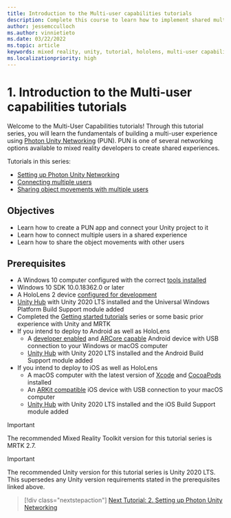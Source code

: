 ```yaml
---
title: Introduction to the Multi-user capabilities tutorials 
description: Complete this course to learn how to implement shared multi-user experiences in a HoloLens 2 application.
author: jessemcculloch
ms.author: vinnietieto
ms.date: 03/22/2022
ms.topic: article
keywords: mixed reality, unity, tutorial, hololens, multi-user capabilities, Photon, MRTK, mixed reality toolkit, UWP
ms.localizationpriority: high
---
```


# 1. Introduction to the Multi-user capabilities tutorials

Welcome to the Multi-User Capabilities tutorials! Through this tutorial series, you will learn the fundamentals of building a multi-user experience using <a href="https://www.photonengine.com/PUN" target="_blank">Photon Unity Networking</a> (PUN). PUN is one of several networking options available to mixed reality developers to create shared experiences.

Tutorials in this series:

* [Setting up Photon Unity Networking](mr-learning-sharing-02.md)
* [Connecting multiple users](mr-learning-sharing-03.md)
* [Sharing object movements with multiple users](mr-learning-sharing-04.md)

## Objectives

* Learn how to create a PUN app and connect your Unity project to it
* Learn how to connect multiple users in a shared experience
* Learn how to share the object movements with other users

## Prerequisites

* A Windows 10 computer configured with the correct [tools installed](../../install-the-tools.md)
* Windows 10 SDK 10.0.18362.0 or later
* A HoloLens 2 device [configured for development](../../advanced-concepts/using-visual-studio.md#enabling-developer-mode)
* <a href="https://unity.com/download" target="_blank">Unity Hub</a> with Unity 2020 LTS installed and the Universal Windows Platform Build Support module added
* Completed the [Getting started tutorials](/training/paths/beginner-hololens-2-tutorials/) series or some basic prior experience with Unity and MRTK
* If you intend to deploy to Android as well as HoloLens
  * A <a href="https://developer.android.com/studio/debug/dev-options" target="_blank">developer enabled</a> and <a href="https://developers.google.com/ar/discover/supported-devices" target="_blank">ARCore capable</a>
 Android device with USB connection to your Windows or macOS computer
  * <a href="https://unity.com/download" target="_blank">Unity Hub</a> with Unity 2020 LTS installed and the Android Build Support module added
* If you intend to deploy to iOS as well as HoloLens
  * A macOS computer with the latest version of <a href="https://geo.itunes.apple.com/us/app/xcode/id497799835?mt=12" target="_blank">Xcode</a> and <a href="https://cocoapods.org" target="_blank">CocoaPods</a> installed
  * An <a href="https://developer.apple.com/documentation/arkit/verifying_device_support_and_user_permission" target="_blank">ARKit compatible</a> iOS device with USB connection to your macOS computer
  * <a href="https://unity.com/download" target="_blank">Unity Hub</a> with Unity 2020 LTS installed and the iOS Build Support module added

> [!IMPORTANT]
> The recommended Mixed Reality Toolkit version for this tutorial series is MRTK 2.7.

> [!IMPORTANT]
> The recommended Unity version for this tutorial series is Unity 2020 LTS. This supersedes any Unity version requirements stated in the prerequisites linked above.

> [!div class="nextstepaction"]
> [Next Tutorial: 2. Setting up Photon Unity Networking](mr-learning-sharing-02.md)
